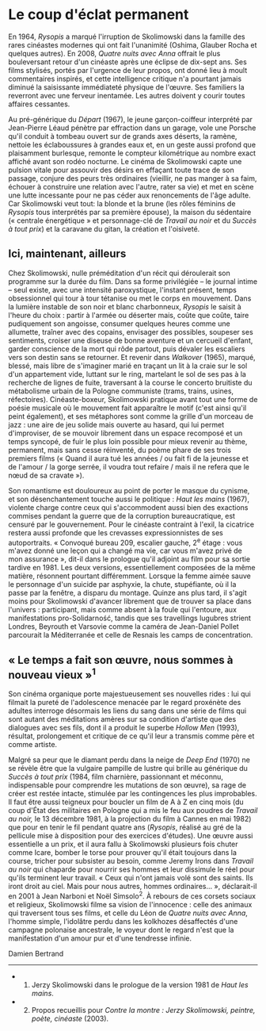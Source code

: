 # Le coup d'éclat permanent

En 1964, _Rysopis_ a marqué l'irruption de Skolimowski dans la famille des rares cinéastes modernes qui ont fait l'unanimité (Oshima, Glauber Rocha et quelques autres). En 2008, _Quatre nuits avec Anna_ offrait le plus bouleversant retour d'un cinéaste après une éclipse de dix-sept ans. Ses films stylisés, portés par l'urgence de leur propos, ont donné lieu à moult commentaires inspirés, et cette intelligence critique n'a pourtant jamais diminué la saisissante immédiateté physique de l'œuvre. Ses familiers la reverront avec une ferveur inentamée. Les autres doivent y courir toutes affaires cessantes.

Au pré-générique du _Départ_ (1967), le jeune garçon-coiffeur interprété par Jean-Pierre Léaud pénètre par effraction dans un garage, vole une Porsche qu'il conduit à tombeau ouvert sur de grands axes déserts, la ramène, nettoie les éclaboussures à grandes eaux et, en un geste aussi profond que plaisamment burlesque, remonte le compteur kilométrique au nombre exact affiché avant son rodéo nocturne. Le cinéma de Skolimowski capte une pulsion vitale pour assouvir des désirs en effaçant toute trace de son passage, conjure des peurs très ordinaires (vieillir, ne pas manger à sa faim, échouer à construire une relation avec l'autre, rater sa vie) et met en scène une lutte incessante pour ne pas céder aux renoncements de l'âge adulte. Car Skolimowski veut tout: la blonde et la brune (les rôles féminins de _Rysopis_ tous interprétés par sa première épouse), la maison du sédentaire (« centrale énergétique » et personnage-clé de _Travail au noir_ et du _Succès à tout prix_) et la caravane du gitan, la création et l'oisiveté.

## Ici, maintenant, ailleurs

Chez Skolimowski, nulle préméditation d'un récit qui déroulerait son programme sur la durée du film. Dans sa forme privilégiée – le journal intime – seul existe, avec une intensité paroxystique, l'instant présent, temps obsessionnel qui tour à tour tétanise ou met le corps en mouvement. Dans la lumière instable de son noir et blanc charbonneux, _Rysopis_ le saisit à l'heure du choix : partir à l'armée ou déserter mais, coûte que coûte, taire pudiquement son angoisse, consumer quelques heures comme une allumette, traîner avec des copains, envisager des possibles, soupeser ses sentiments, croiser une diseuse de bonne aventure et un cercueil d'enfant, garder conscience de la mort qui rôde partout, puis dévaler les escaliers vers son destin sans se retourner. Et revenir dans _Walkover_ (1965), marqué, blessé, mais libre de s'imaginer marié en traçant un lit à la craie sur le sol d'un appartement vide, luttant sur le ring, martelant le sol de ses pas à la recherche de lignes de fuite, traversant à la course le concerto bruitiste du métabolisme urbain de la Pologne communiste (trams, trains, usines, réfectoires). Cinéaste-boxeur, Skolimowski pratique avant tout une forme de poésie musicale où le mouvement fait apparaître le motif (c'est ainsi qu'il peint également), et ses métaphores sont comme la grille d'un morceau de jazz : une aire de jeu solide mais ouverte au hasard, qui lui permet d'improviser, de se mouvoir librement dans un espace recomposé et un temps syncopé, de fuir le plus loin possible pour mieux revenir au thème, permanent, mais sans cesse réinventé, du poème phare de ses trois premiers films (« Quand il aura tué les années / ou fait fi de la jeunesse et de l'amour / la gorge serrée, il voudra tout refaire / mais il ne refera que le nœud de sa cravate »).

Son romantisme est douloureux au point de porter le masque du cynisme, et son désenchantement touche aussi le politique : _Haut les mains_ (1967), violente charge contre ceux qui s'accommodent aussi bien des exactions commises pendant la guerre que de la corruption bureaucratique, est censuré par le gouvernement. Pour le cinéaste contraint à l'exil, la cicatrice restera aussi profonde que les crevasses expressionnistes de ses autoportraits. « Convoqué bureau 209, escalier gauche, 2<sup>e</sup> étage : vous m'avez donné une leçon qui a changé ma vie, car vous m'avez privé de mon assurance », dit-il dans le prologue qu'il adjoint au film pour sa sortie tardive en 1981. Les deux versions, essentiellement composées de la même matière, résonnent pourtant différemment. Lorsque la femme aimée sauve le personnage d'un suicide par asphyxie, la chute, stupéfiante, où il la passe par la fenêtre, a disparu du montage. Quinze ans plus tard, il s'agit moins pour Skolimowski d'avancer librement que de trouver sa place dans l'univers : participant, mais comme absent à la foule qui l'entoure, aux manifestations pro-Solidarność, tandis que ses travellings lugubres strient Londres, Beyrouth et Varsovie comme la caméra de Jean-Daniel Pollet parcourait la Méditerranée et celle de Resnais les camps de concentration.

## « Le temps a fait son œuvre, nous sommes à nouveau vieux »<sup>1</sup>

Son cinéma organique porte majestueusement ses nouvelles rides : lui qui filmait la pureté de l'adolescence menacée par le regard proxénète des adultes interroge désormais les liens du sang dans une série de films qui sont autant des méditations amères sur sa condition d'artiste que des dialogues avec ses fils, dont il a produit le superbe _Hollow Men_ (1993), résultat, prolongement et critique de ce qu'il leur a transmis comme père et comme artiste.

Malgré sa peur que le diamant perdu dans la neige de _Deep End_ (1970) ne se révèle être que la vulgaire pampille de lustre qui brille au générique du _Succès à tout prix_ (1984, film charnière, passionnant et méconnu, indispensable pour comprendre les mutations de son œuvre), sa rage de créer est restée intacte, stimulée par les contingences les plus improbables. Il faut être aussi teigneux pour boucler un film de A à Z en cinq mois (du coup d'État des militaires en Pologne qui a mis le feu aux poudres de _Travail au noir,_ le 13 décembre 1981, à la projection du film à Cannes en mai 1982) que pour en tenir le fil pendant quatre ans (_Rysopis_, réalisé au gré de la pellicule mise à disposition pour des exercices d'études). Une œuvre aussi essentielle a un prix, et il aura fallu à Skolimowski plusieurs fois chuter comme Icare, bomber le torse pour prouver qu'il était toujours dans la course, tricher pour subsister au besoin, comme Jeremy Irons dans _Travail au noir_ qui chaparde pour nourrir ses hommes et leur dissimule le réel pour qu'ils terminent leur travail. « Ceux qui n'ont jamais volé sont des saints. Ils iront droit au ciel. Mais pour nous autres, hommes ordinaires... », déclarait-il en 2001 à Jean Narboni et Noël Simsolo<sup>2</sup>. À rebours de ces corsets sociaux et religieux, Skolimowski filme sa vision de l'innocence : celle des animaux qui traversent tous ses films, et celle du Léon de _Quatre nuits avec Anna_, l'homme simple, l'idolâtre perdu dans les kolkhozes désaffectés d'une campagne polonaise ancestrale, le voyeur dont le regard n'est que la manifestation d'un amour pur et d'une tendresse infinie.

Damien Bertrand

---

- 1. Jerzy Skolimowski dans le prologue de la version 1981 de _Haut les mains_.
- 2. Propos recueillis pour _Contre la montre : Jerzy Skolimowski, peintre, poète, cinéaste_ (2003).